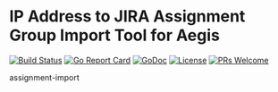 # IP Address to JIRA Assignment Group Import Tool for Aegis

[![Build Status](https://api.travis-ci.org/nortonlifelock/assignment-import.svg?branch=master)](https://travis-ci.org/nortonlifelock/assignment-import)
[![Go Report Card](https://goreportcard.com/badge/github.com/nortonlifelock/assignment-import)](https://goreportcard.com/report/github.com/nortonlifelock/assignment-import)
[![GoDoc](https://godoc.org/github.com/nortonlifelock/assignment-import?status.svg)](https://godoc.org/github.com/nortonlifelock/assignment-import)
[![License](https://img.shields.io/badge/License-Apache%202.0-blue.svg)](https://opensource.org/licenses/Apache-2.0) [![PRs Welcome](https://img.shields.io/badge/PRs-welcome-brightgreen.svg)](http://makeapullrequest.com)

assignment-import
